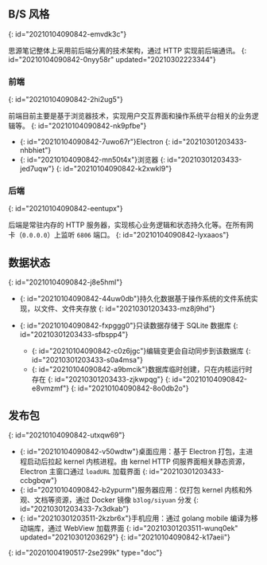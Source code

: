 ## B/S 风格
{: id="20210104090842-emvdk3c"}

思源笔记整体上采用前后端分离的技术架构，通过 HTTP 实现前后端通讯。
{: id="20210104090842-0nyy58r" updated="20210302223344"}

### 前端
{: id="20210104090842-2hi2ug5"}

前端目前主要是基于浏览器技术，实现用户交互界面和操作系统平台相关的业务逻辑等。
{: id="20210104090842-nk9pfbe"}

* {: id="20210104090842-7uwo67r"}Electron
  {: id="20210301203433-nhbhiet"}
* {: id="20210104090842-mn50t4x"}浏览器
  {: id="20210301203433-jed7uqw"}
{: id="20210104090842-k2xwkl9"}

### 后端
{: id="20210104090842-eentupx"}

后端是常驻内存的 HTTP 服务器，实现核心业务逻辑和状态持久化等。在所有网卡（`0.0.0.0`）上监听 `6806` 端口。
{: id="20210104090842-lyxaaos"}

## 数据状态
{: id="20210104090842-j8e5hml"}

* {: id="20210104090842-44uw0db"}持久化数据基于操作系统的文件系统实现，以文件、文件夹存放
  {: id="20210301203433-mz8j9hd"}
* {: id="20210104090842-fxpggg0"}只读数据存储于 SQLite 数据库
  {: id="20210301203433-sfbspp4"}

  * {: id="20210104090842-c0z6jgc"}编辑变更会自动同步到该数据库
    {: id="20210301203433-s0a4msa"}
  * {: id="20210104090842-a9bmcik"}数据库临时创建，只在内核运行时存在
    {: id="20210301203433-zjkwpqg"}
  {: id="20210104090842-e8vmzmf"}
{: id="20210104090842-8o0db2o"}

## 发布包
{: id="20210104090842-utxqw69"}

* {: id="20210104090842-v50wdtw"}桌面应用：基于 Electron 打包，主进程启动后拉起 kernel 内核进程。由 kernel  HTTP 伺服界面相关静态资源，Electron 主窗口通过 `loadURL` 加载界面
  {: id="20210301203433-ccbgbqw"}
* {: id="20210104090842-b2ypurm"}服务器应用：仅打包 kernel 内核和外观、文档等资源，通过 Docker 镜像 `b3log/siyuan` 分发
  {: id="20210301203433-7x3dkab"}
* {: id="20210301203511-2kzbr6x"}手机应用：通过 golang mobile 编译为移动端库，通过 WebView 加载界面
  {: id="20210301203511-wunq0ek" updated="20210301203629"}
{: id="20210104090842-k17aeii"}


{: id="20201004190517-2se299k" type="doc"}
